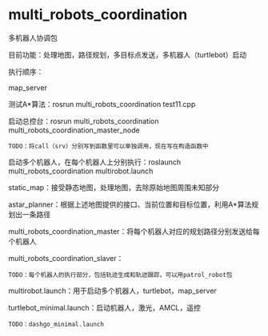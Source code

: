 # multi_robots_coordination

多机器人协调包

目前功能：处理地图，路径规划，多目标点发送，多机器人（turtlebot）启动

执行顺序：

map_server

测试A*算法：rosrun multi_robots_coordination test11.cpp

启动总控台：rosrun multi_robots_coordination multi_robots_coordination_master_node

    TODO：将call（srv）分别写到函数里可以单独调用，现在写在构造函数中
    
启动多个机器人，在每个机器人上分别执行：roslaunch multi_robots_coordination multirobot.launch


static_map：接受静态地图，处理地图，去除原始地图周围未知部分

astar_planner：根据上述地图提供的接口、当前位置和目标位置，利用A*算法规划出一条路径

multi_robots_coordination_master：将每个机器人对应的规划路径分别发送给每个机器人

multi_robots_coordination_slaver：

    TODO：每个机器人的执行部分，包括轨迹生成和轨迹跟踪，可以用patrol_robot包

multirobot.launch：用于启动多个机器人，turtlebot，map_server

turtlebot_minimal.launch：启动机器人，激光，AMCL，遥控

    TODO：dashgo_minimal.launch
